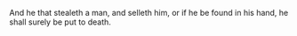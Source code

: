 And he that stealeth a man, and selleth him, or if he be found in his hand, he shall surely be put to death.
